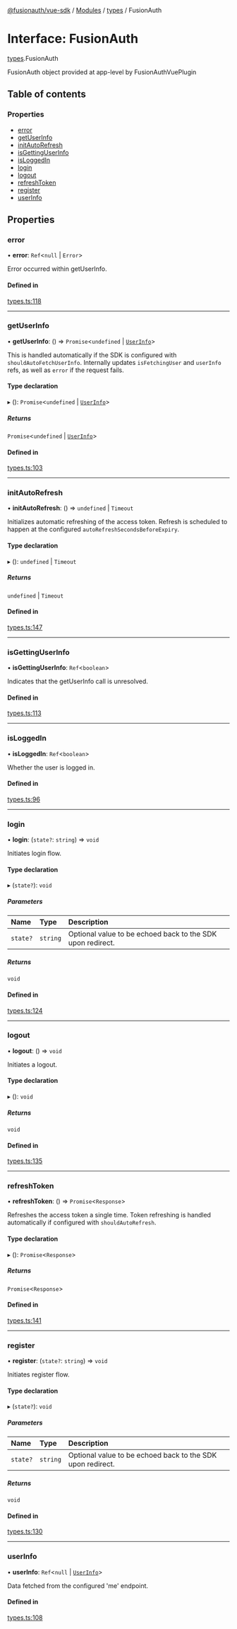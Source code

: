 [@fusionauth/vue-sdk](../README.md) / [Modules](../modules.md) / [types](../modules/types.md) / FusionAuth

# Interface: FusionAuth

[types](../modules/types.md).FusionAuth

FusionAuth object provided at app-level by FusionAuthVuePlugin

## Table of contents

### Properties

- [error](types.FusionAuth.md#error)
- [getUserInfo](types.FusionAuth.md#getuserinfo)
- [initAutoRefresh](types.FusionAuth.md#initautorefresh)
- [isGettingUserInfo](types.FusionAuth.md#isgettinguserinfo)
- [isLoggedIn](types.FusionAuth.md#isloggedin)
- [login](types.FusionAuth.md#login)
- [logout](types.FusionAuth.md#logout)
- [refreshToken](types.FusionAuth.md#refreshtoken)
- [register](types.FusionAuth.md#register)
- [userInfo](types.FusionAuth.md#userinfo)

## Properties

### error

• **error**: `Ref`\<`null` \| `Error`\>

Error occurred within getUserInfo.

#### Defined in

[types.ts:118](https://github.com/FusionAuth/fusionauth-javascript-sdk/blob/525bfc3280cf0ce66d562e4b96351ecc387e5857/packages/sdk-vue/src/types.ts#L118)

---

### getUserInfo

• **getUserInfo**: () => `Promise`\<`undefined` \| [`UserInfo`](types.UserInfo.md)\>

This is handled automatically if the SDK is configured with `shouldAutoFetchUserInfo`.
Internally updates `isFetchingUser` and `userInfo` refs, as well as `error` if the request fails.

#### Type declaration

▸ (): `Promise`\<`undefined` \| [`UserInfo`](types.UserInfo.md)\>

##### Returns

`Promise`\<`undefined` \| [`UserInfo`](types.UserInfo.md)\>

#### Defined in

[types.ts:103](https://github.com/FusionAuth/fusionauth-javascript-sdk/blob/525bfc3280cf0ce66d562e4b96351ecc387e5857/packages/sdk-vue/src/types.ts#L103)

---

### initAutoRefresh

• **initAutoRefresh**: () => `undefined` \| `Timeout`

Initializes automatic refreshing of the access token.
Refresh is scheduled to happen at the configured `autoRefreshSecondsBeforeExpiry`.

#### Type declaration

▸ (): `undefined` \| `Timeout`

##### Returns

`undefined` \| `Timeout`

#### Defined in

[types.ts:147](https://github.com/FusionAuth/fusionauth-javascript-sdk/blob/525bfc3280cf0ce66d562e4b96351ecc387e5857/packages/sdk-vue/src/types.ts#L147)

---

### isGettingUserInfo

• **isGettingUserInfo**: `Ref`\<`boolean`\>

Indicates that the getUserInfo call is unresolved.

#### Defined in

[types.ts:113](https://github.com/FusionAuth/fusionauth-javascript-sdk/blob/525bfc3280cf0ce66d562e4b96351ecc387e5857/packages/sdk-vue/src/types.ts#L113)

---

### isLoggedIn

• **isLoggedIn**: `Ref`\<`boolean`\>

Whether the user is logged in.

#### Defined in

[types.ts:96](https://github.com/FusionAuth/fusionauth-javascript-sdk/blob/525bfc3280cf0ce66d562e4b96351ecc387e5857/packages/sdk-vue/src/types.ts#L96)

---

### login

• **login**: (`state?`: `string`) => `void`

Initiates login flow.

#### Type declaration

▸ (`state?`): `void`

##### Parameters

| Name     | Type     | Description                                                |
| :------- | :------- | :--------------------------------------------------------- |
| `state?` | `string` | Optional value to be echoed back to the SDK upon redirect. |

##### Returns

`void`

#### Defined in

[types.ts:124](https://github.com/FusionAuth/fusionauth-javascript-sdk/blob/525bfc3280cf0ce66d562e4b96351ecc387e5857/packages/sdk-vue/src/types.ts#L124)

---

### logout

• **logout**: () => `void`

Initiates a logout.

#### Type declaration

▸ (): `void`

##### Returns

`void`

#### Defined in

[types.ts:135](https://github.com/FusionAuth/fusionauth-javascript-sdk/blob/525bfc3280cf0ce66d562e4b96351ecc387e5857/packages/sdk-vue/src/types.ts#L135)

---

### refreshToken

• **refreshToken**: () => `Promise`\<`Response`\>

Refreshes the access token a single time.
Token refreshing is handled automatically if configured with `shouldAutoRefresh`.

#### Type declaration

▸ (): `Promise`\<`Response`\>

##### Returns

`Promise`\<`Response`\>

#### Defined in

[types.ts:141](https://github.com/FusionAuth/fusionauth-javascript-sdk/blob/525bfc3280cf0ce66d562e4b96351ecc387e5857/packages/sdk-vue/src/types.ts#L141)

---

### register

• **register**: (`state?`: `string`) => `void`

Initiates register flow.

#### Type declaration

▸ (`state?`): `void`

##### Parameters

| Name     | Type     | Description                                                |
| :------- | :------- | :--------------------------------------------------------- |
| `state?` | `string` | Optional value to be echoed back to the SDK upon redirect. |

##### Returns

`void`

#### Defined in

[types.ts:130](https://github.com/FusionAuth/fusionauth-javascript-sdk/blob/525bfc3280cf0ce66d562e4b96351ecc387e5857/packages/sdk-vue/src/types.ts#L130)

---

### userInfo

• **userInfo**: `Ref`\<`null` \| [`UserInfo`](types.UserInfo.md)\>

Data fetched from the configured 'me' endpoint.

#### Defined in

[types.ts:108](https://github.com/FusionAuth/fusionauth-javascript-sdk/blob/525bfc3280cf0ce66d562e4b96351ecc387e5857/packages/sdk-vue/src/types.ts#L108)
